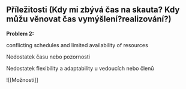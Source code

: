 ## Příležitosti (Kdy mi zbývá čas na skauta? Kdy můžu věnovat čas vymýšlení?realizování?) 
**Problem 2:**

conflicting schedules and limited availability of resources

Nedostatek času nebo pozornosti

Nedostatek flexibility a adaptability u vedoucích nebo členů

![[Možnosti]]